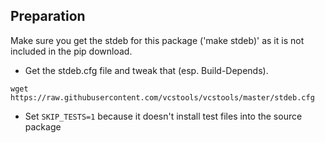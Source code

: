 
## Preparation

Make sure you get the stdeb for this package ('make stdeb)' as it is not included in
the pip download.

* Get the stdeb.cfg file and tweak that (esp. Build-Depends).

```
wget https://raw.githubusercontent.com/vcstools/vcstools/master/stdeb.cfg
```

* Set `SKIP_TESTS=1` because it doesn't install test files into the source package


